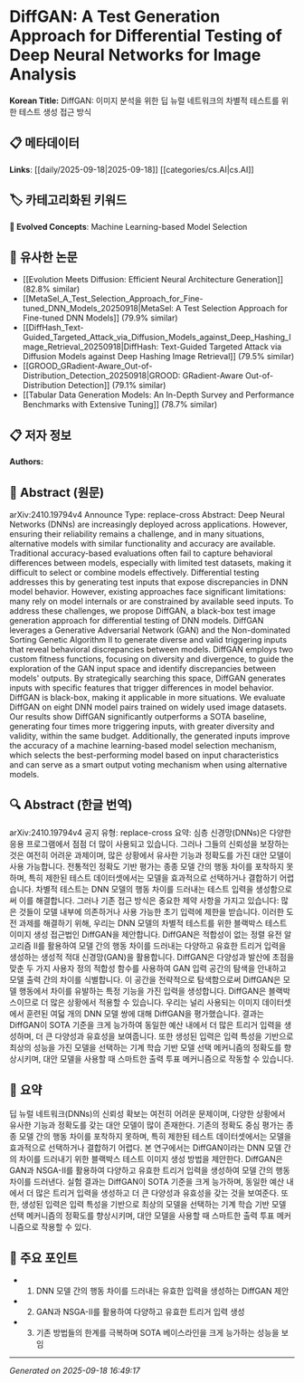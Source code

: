
# DiffGAN: A Test Generation Approach for Differential Testing of Deep Neural Networks for Image Analysis

**Korean Title:** DiffGAN: 이미지 분석을 위한 딥 뉴럴 네트워크의 차별적 테스트를 위한 테스트 생성 접근 방식

## 📋 메타데이터

**Links**: [[daily/2025-09-18|2025-09-18]] [[categories/cs.AI|cs.AI]]

## 🏷️ 카테고리화된 키워드
**🚀 Evolved Concepts**: Machine Learning-based Model Selection

## 🔗 유사한 논문
- [[Evolution Meets Diffusion: Efficient Neural Architecture Generation]] (82.8% similar)
- [[MetaSel_A_Test_Selection_Approach_for_Fine-tuned_DNN_Models_20250918|MetaSel: A Test Selection Approach for Fine-tuned DNN Models]] (79.9% similar)
- [[DiffHash_Text-Guided_Targeted_Attack_via_Diffusion_Models_against_Deep_Hashing_Image_Retrieval_20250918|DiffHash: Text-Guided Targeted Attack via Diffusion Models against Deep Hashing Image Retrieval]] (79.5% similar)
- [[GROOD_GRadient-Aware_Out-of-Distribution_Detection_20250918|GROOD: GRadient-Aware Out-of-Distribution Detection]] (79.1% similar)
- [[Tabular Data Generation Models: An In-Depth Survey and Performance Benchmarks with Extensive Tuning]] (78.7% similar)

## 📋 저자 정보

**Authors:** 

## 📄 Abstract (원문)

arXiv:2410.19794v4 Announce Type: replace-cross 
Abstract: Deep Neural Networks (DNNs) are increasingly deployed across applications. However, ensuring their reliability remains a challenge, and in many situations, alternative models with similar functionality and accuracy are available. Traditional accuracy-based evaluations often fail to capture behavioral differences between models, especially with limited test datasets, making it difficult to select or combine models effectively. Differential testing addresses this by generating test inputs that expose discrepancies in DNN model behavior. However, existing approaches face significant limitations: many rely on model internals or are constrained by available seed inputs. To address these challenges, we propose DiffGAN, a black-box test image generation approach for differential testing of DNN models. DiffGAN leverages a Generative Adversarial Network (GAN) and the Non-dominated Sorting Genetic Algorithm II to generate diverse and valid triggering inputs that reveal behavioral discrepancies between models. DiffGAN employs two custom fitness functions, focusing on diversity and divergence, to guide the exploration of the GAN input space and identify discrepancies between models' outputs. By strategically searching this space, DiffGAN generates inputs with specific features that trigger differences in model behavior. DiffGAN is black-box, making it applicable in more situations. We evaluate DiffGAN on eight DNN model pairs trained on widely used image datasets. Our results show DiffGAN significantly outperforms a SOTA baseline, generating four times more triggering inputs, with greater diversity and validity, within the same budget. Additionally, the generated inputs improve the accuracy of a machine learning-based model selection mechanism, which selects the best-performing model based on input characteristics and can serve as a smart output voting mechanism when using alternative models.

## 🔍 Abstract (한글 번역)

arXiv:2410.19794v4 공지 유형: replace-cross
요약: 심층 신경망(DNNs)은 다양한 응용 프로그램에서 점점 더 많이 사용되고 있습니다. 그러나 그들의 신뢰성을 보장하는 것은 여전히 어려운 과제이며, 많은 상황에서 유사한 기능과 정확도를 가진 대안 모델이 사용 가능합니다. 전통적인 정확도 기반 평가는 종종 모델 간의 행동 차이를 포착하지 못하며, 특히 제한된 테스트 데이터셋에서는 모델을 효과적으로 선택하거나 결합하기 어렵습니다. 차별적 테스트는 DNN 모델의 행동 차이를 드러내는 테스트 입력을 생성함으로써 이를 해결합니다. 그러나 기존 접근 방식은 중요한 제약 사항을 가지고 있습니다: 많은 것들이 모델 내부에 의존하거나 사용 가능한 초기 입력에 제한을 받습니다. 이러한 도전 과제를 해결하기 위해, 우리는 DNN 모델의 차별적 테스트를 위한 블랙박스 테스트 이미지 생성 접근법인 DiffGAN을 제안합니다. DiffGAN은 적합성이 없는 정렬 유전 알고리즘 II를 활용하여 모델 간의 행동 차이를 드러내는 다양하고 유효한 트리거 입력을 생성하는 생성적 적대 신경망(GAN)을 활용합니다. DiffGAN은 다양성과 발산에 초점을 맞춘 두 가지 사용자 정의 적합성 함수를 사용하여 GAN 입력 공간의 탐색을 안내하고 모델 출력 간의 차이를 식별합니다. 이 공간을 전략적으로 탐색함으로써 DiffGAN은 모델 행동에서 차이를 유발하는 특정 기능을 가진 입력을 생성합니다. DiffGAN은 블랙박스이므로 더 많은 상황에서 적용할 수 있습니다. 우리는 널리 사용되는 이미지 데이터셋에서 훈련된 여덟 개의 DNN 모델 쌍에 대해 DiffGAN을 평가했습니다. 결과는 DiffGAN이 SOTA 기준을 크게 능가하여 동일한 예산 내에서 더 많은 트리거 입력을 생성하며, 더 큰 다양성과 유효성을 보여줍니다. 또한 생성된 입력은 입력 특성을 기반으로 최상의 성능을 가진 모델을 선택하는 기계 학습 기반 모델 선택 메커니즘의 정확도를 향상시키며, 대안 모델을 사용할 때 스마트한 출력 투표 메커니즘으로 작동할 수 있습니다.

## 📝 요약

딥 뉴럴 네트워크(DNNs)의 신뢰성 확보는 여전히 어려운 문제이며, 다양한 상황에서 유사한 기능과 정확도를 갖는 대안 모델이 많이 존재한다. 기존의 정확도 중심 평가는 종종 모델 간의 행동 차이를 포착하지 못하며, 특히 제한된 테스트 데이터셋에서는 모델을 효과적으로 선택하거나 결합하기 어렵다. 본 연구에서는 DiffGAN이라는 DNN 모델 간의 차이를 드러내기 위한 블랙박스 테스트 이미지 생성 방법을 제안한다. DiffGAN은 GAN과 NSGA-II를 활용하여 다양하고 유효한 트리거 입력을 생성하여 모델 간의 행동 차이를 드러낸다. 실험 결과는 DiffGAN이 SOTA 기준을 크게 능가하며, 동일한 예산 내에서 더 많은 트리거 입력을 생성하고 더 큰 다양성과 유효성을 갖는 것을 보여준다. 또한, 생성된 입력은 입력 특성을 기반으로 최상의 모델을 선택하는 기계 학습 기반 모델 선택 메커니즘의 정확도를 향상시키며, 대안 모델을 사용할 때 스마트한 출력 투표 메커니즘으로 작용할 수 있다.

## 🎯 주요 포인트

- 1. DNN 모델 간의 행동 차이를 드러내는 유효한 입력을 생성하는 DiffGAN 제안

- 2. GAN과 NSGA-II를 활용하여 다양하고 유효한 트리거 입력 생성

- 3. 기존 방법들의 한계를 극복하며 SOTA 베이스라인을 크게 능가하는 성능을 보임

---

*Generated on 2025-09-18 16:49:17*